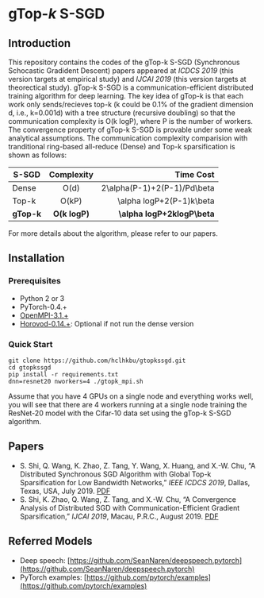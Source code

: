 # gTop-*k* S-SGD
## Introduction
This repository contains the codes of the gTop-k S-SGD (Synchronous Schocastic Gradident Descent) papers appeared at *ICDCS 2019* (this version targets at empirical study) and *IJCAI 2019* (this version targets at theorectical study). gTop-k S-SGD is a communication-efficient distributed training algorithm for deep learning. The key idea of gTop-k is that each work only sends/recieves top-k (k could be 0.1% of the gradient dimension d, i.e., k=0.001d) with a tree structure (recursive doubling) so that the communication complexity is O(k logP), where P is the number of workers. The convergence property of gTop-k S-SGD is provable under some weak analytical assumptions. The communication complexity comparision with tranditional ring-based all-reduce (Dense) and Top-k sparsification is shown as follows:

| S-SGD | Complexity | Time Cost  |
| ------------- |:-------------:| -----:|
| Dense | O(d) | 2\alpha(P-1)+2(P-1)/Pd\beta |
| Top-k | O(kP)| \alpha logP+2(P-1)k\beta |
| **gTop-k** | **O(k logP)** |  **\alpha logP+2klogP\beta**   |

For more details about the algorithm, please refer to our papers.

## Installation
### Prerequisites
- Python 2 or 3
- PyTorch-0.4.+
- [OpenMPI-3.1.+](https://www.open-mpi.org/software/ompi/v3.1/)
- [Horovod-0.14.+](https://github.com/horovod/horovod): Optional if not run the dense version
### Quick Start
```
git clone https://github.com/hclhkbu/gtopkssgd.git
cd gtopkssgd
pip install -r requirements.txt
dnn=resnet20 nworkers=4 ./gtopk_mpi.sh
```
Assume that you have 4 GPUs on a single node and everything works well, you will see that there are 4 workers running at a single node training the ResNet-20 model with the Cifar-10 data set using the gTop-k S-SGD algorithm.
## Papers
- S. Shi, Q. Wang, K. Zhao, Z. Tang, Y. Wang, X. Huang, and X.-W. Chu, “A Distributed Synchronous SGD Algorithm with Global Top-k Sparsification for Low Bandwidth Networks,” *IEEE ICDCS 2019*, Dallas, Texas, USA, July 2019. [PDF](https://arxiv.org/pdf/1901.04359.pdf)
- S. Shi, K. Zhao, Q. Wang, Z. Tang, and X.-W. Chu, “A Convergence Analysis of Distributed SGD with Communication-Efficient Gradient Sparsification,”  *IJCAI 2019*, Macau, P.R.C., August 2019. [PDF](https://www.ijcai.org/proceedings/2019/0473.pdf)
## Referred Models
- Deep speech: [https://github.com/SeanNaren/deepspeech.pytorch](https://github.com/SeanNaren/deepspeech.pytorch)
- PyTorch examples: [https://github.com/pytorch/examples](https://github.com/pytorch/examples)
